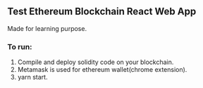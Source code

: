 ## Test Ethereum Blockchain React Web App
Made for learning purpose.
### To run:
  1) Compile and deploy solidity code on your blockchain.
  2) Metamask is used for ethereum wallet(chrome extension).
  3) yarn start.
